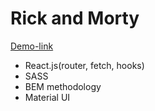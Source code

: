 # Rick and Morty

[Demo-link](https://maryna-zinchenko.github.io/react-rick-and-morty/#/)

- React.js(router, fetch, hooks)
- SASS
- BEM methodology
- Material UI


